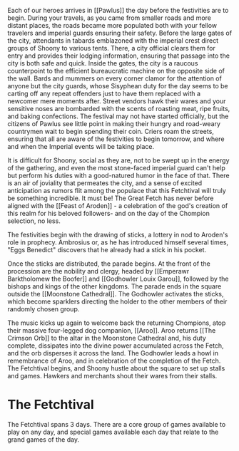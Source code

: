 Each of our heroes arrives in [[Pawlus]] the day before the festivities are to begin. During your travels, as you came from smaller roads and more distant places, the roads became more populated both with your fellow travelers and imperial guards ensuring their safety. Before the large gates of the city, attendants in tabards emblazoned with the imperial crest direct groups of Shoony to various tents. There, a city official clears them for entry and provides their lodging information, ensuring that passage into the city is both safe and quick. Inside the gates, the city is a raucous counterpoint to the efficient bureaucratic machine on the opposite side of the wall. Bards and mummers on every corner clamor for the attention of anyone but the city guards, whose Sisyphean duty for the day seems to be carting off any repeat offenders just to have them replaced with a newcomer mere moments after. Street vendors hawk their wares and your sensitive noses are bombarded with the scents of roasting meat, ripe fruits, and baking confections. The festival may not have started officially, but the citizens of Pawlus see little point in making their hungry and road-weary countrymen wait to begin spending their coin. Criers roam the streets, ensuring that all are aware of the festivities to begin tomorrow, and where and when the Imperial events will be taking place. 

It is difficult for Shoony, social as they are, not to be swept up in the energy of the gathering, and even the most stone-faced imperial guard can't help but perform his duties with a good-natured humor in the face of that. There is an air of joviality that permeates the city, and a sense of excited anticipation as rumors flit among the populace that this Fetchtival will truly be something incredible. It must be! The Great Fetch has never before aligned with the [[Feast of Aroden]] - a celebration of the god's creation of this realm for his beloved followers- and on the day of the Chompion selection, no less. 

The festivities begin with the drawing of sticks, a lottery in nod to Aroden's role in prophecy. Ambrosius or, as he has introduced himself several times, "Eggs Benedict" discovers that he already had a stick in his pocket. 

Once the sticks are distributed, the parade begins. At the front of the procession are the nobility and clergy, headed by [[Emperawr Barktholomew the Boofer]] and [[Godhowler Louix Garou]], followed by the bishops and kings of the other kingdoms. The parade ends in the square outside the [[Moonstone Cathedral]]. The Godhowler activates the sticks, which become sparklers directing the holder to the other members of their randomly chosen group.

The music kicks up again to welcome back the returning Chompions, atop their massive four-legged dog companion, [[Aroo]]. Aroo returns [[The Crimson Orb]] to the altar in the Moonstone Cathedral and, his duty complete, dissipates into the divine power accumulated across the Fetch, and the orb disperses it across the land. The Godhowler leads a howl in remembrance of Aroo, and in celebration of the completion of the Fetch. The Fetchtival begins, and Shoony hustle about the square to set up stalls and games. Hawkers and merchants shout their wares from their stalls. 

# The Fetchtival
The Fetchtival spans 3 days. There are a core group of games available to play on any day, and special games available each day that relate to the grand games of the day. 
